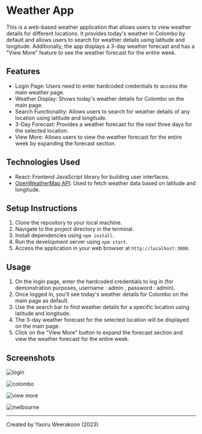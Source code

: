 # Weather App

This is a web-based weather application that allows users to view weather details for different locations. It provides today's weather in Colombo by default and allows users to search for weather details using latitude and longitude. Additionally, the app displays a 3-day weather forecast and has a "View More" feature to see the weather forecast for the entire week.

## Features

- Login Page: Users need to enter hardcoded credentials to access the main weather page.
- Weather Display: Shows today's weather details for Colombo on the main page.
- Search Functionality: Allows users to search for weather details of any location using latitude and longitude.
- 3-Day Forecast: Provides a weather forecast for the next three days for the selected location.
- View More: Allows users to view the weather forecast for the entire week by expanding the forecast section.

## Technologies Used

- React: Frontend JavaScript library for building user interfaces.
- [OpenWeatherMap API](https://openweathermap.org/api): Used to fetch weather data based on latitude and longitude.

## Setup Instructions

1. Clone the repository to your local machine.
2. Navigate to the project directory in the terminal.
3. Install dependencies using `npm install`.
4. Run the development server using `npm start`.
5. Access the application in your web browser at `http://localhost:3000`.

## Usage

1. On the login page, enter the hardcoded credentials to log in (for demonstration purposes, username : admin , password : admin).
2. Once logged in, you'll see today's weather details for Colombo on the main page as default.
3. Use the search bar to find weather details for a specific location using latitude and longitude.
4. The 3-day weather forecast for the selected location will be displayed on the main page.
5. Click on the "View More" button to expand the forecast section and view the weather forecast for the entire week.

## Screenshots

![login](https://github.com/YasiruRuwantha/weather-app-react/assets/31759902/4ad87a0e-a96b-43bc-82c5-90f24432975d)

![colombo](https://github.com/YasiruRuwantha/weather-app-react/assets/31759902/f2251d15-5df3-4ec5-b98a-9f750d883ffb)

![view more](https://github.com/YasiruRuwantha/weather-app-react/assets/31759902/9192e368-e709-4c52-b3c9-61ad32730766)

![melbourne](https://github.com/YasiruRuwantha/weather-app-react/assets/31759902/5ac998e8-f801-4b64-a04b-dd5aaba83277)

---
Created by Yasiru Weerakoon
(2023)
